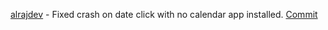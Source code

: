 [alrajdev](https://github.com/alrajdev) - Fixed crash on date click with no calendar app installed. [Commit](https://github.com/ottop/yam_launcher/commit/9757f9415f53fb53030042375b53b671034c5b3f)
